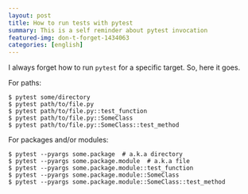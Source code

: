 ```yaml
---
layout: post
title: How to run tests with pytest
summary: This is a self reminder about pytest invocation
featured-img: don-t-forget-1434063
categories: [english]
---
```


I always forget how to run `pytest` for a specific target. So, here it goes.

For paths:

```
$ pytest some/directory
$ pytest path/to/file.py
$ pytest path/to/file.py::test_function
$ pytest path/to/file.py::SomeClass
$ pytest path/to/file.py::SomeClass::test_method
```

For packages and/or modules:

```
$ pytest --pyargs some.package  # a.k.a directory
$ pytest --pyargs some.package.module  # a.k.a file
$ pytest --pyargs some.package.module::test_function
$ pytest --pyargs some.package.module::SomeClass
$ pytest --pyargs some.package.module::SomeClass::test_method
```

